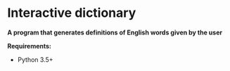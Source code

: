 # Interactive dictionary 

**A program that generates definitions of English words given by the user**

**Requirements:**
- Python 3.5+
